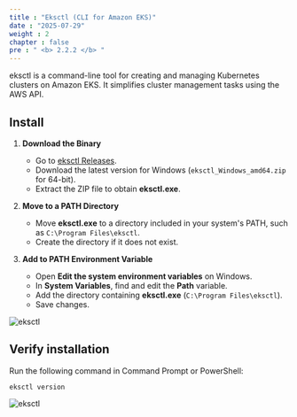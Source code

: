 ```yaml
---
title : "Eksctl (CLI for Amazon EKS)"
date : "2025-07-29"
weight : 2
chapter : false
pre : " <b> 2.2.2 </b> "
---
```


eksctl is a command-line tool for creating and managing Kubernetes clusters on Amazon EKS. It simplifies cluster management tasks using the AWS API.

## Install

1. **Download the Binary**  
   - Go to [eksctl Releases](https://github.com/weaveworks/eksctl/releases).  
   - Download the latest version for Windows (`eksctl_Windows_amd64.zip` for 64-bit).  
   - Extract the ZIP file to obtain **eksctl.exe**.

2. **Move to a PATH Directory**  
   - Move **eksctl.exe** to a directory included in your system's PATH, such as `C:\Program Files\eksctl`.  
   - Create the directory if it does not exist.

3. **Add to PATH Environment Variable**  
   - Open **Edit the system environment variables** on Windows.  
   - In **System Variables**, find and edit the **Path** variable.  
   - Add the directory containing **eksctl.exe** (`C:\Program Files\eksctl`).  
   - Save changes.

![eksctl](/images/2.prerequisite/012-eksctl.png)

## Verify installation 
   Run the following command in Command Prompt or PowerShell:  
   ```
   eksctl version
   ```

![eksctl](/images/2.prerequisite/013-eksctl.png)
